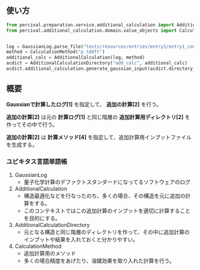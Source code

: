 


## 使い方

```python
from percival.preparation.service.additional_calculation import AdditionalCalculation, AdditionalCalculationDirectory
from percival.additional_calculation.domain.value_objects import CalculationMethod, GaussianLog


log = GaussianLog.parse_file("tests/resources/entries/entry1/entry1_confs_0.out")
method = CalculationMethod("p tddft")
additional_calc = AdditionalCalculation(log, method)
acdict = AdditionalCalculationDirectory("add_calc", additional_calc)
acdict.additional_calculation.generate_gaussian_input(acdict.directory_path + "/fff.gjf")

```


## 概要

**Gaussianで計算したログ[1]** を指定して、 **追加の計算[2]** を行う。

**追加の計算[2]** は元の **計算ログ[1]** と同じ階層の **追加計算用ディレクトリ[2]** を作ってその中で行う。

**追加の計算[2]** は **計算メソッド[4]** を指定して、追加計算用インプットファイルを生成する。


### ユビキタス言語単語帳

1. GaussianLog
    - 量子化学計算のデファクトスタンダードになってるソフトウェアのログ
2. AdditionalCalculation
    - 構造最適化などを行なったのち、多くの場合、その構造を元に追加の計算をする。
    - このコンテキストではこの追加計算のインプットを適切に計算することを目的にする。
3. AdditionalCalculationDirectory
    - 元となる構造と同じ階層のディレクトリを作って、その中に追加計算のインプットや結果を入れておくと分かりやすい。
4. CalculationMethod
    - 追加計算用のメソッド
    - 多くの場合精度をあげたり、溶媒効果を取り入れた計算を行う。